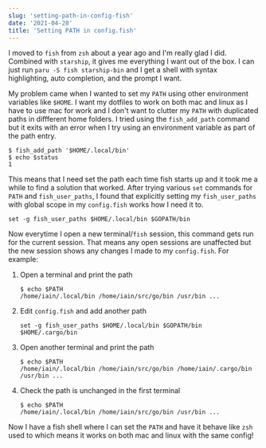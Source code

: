 ```yaml
---
slug: 'setting-path-in-config-fish'
date: '2021-04-28'
title: 'Setting PATH in config.fish'
---
```


I moved to `fish` from `zsh` about a year ago and I'm really glad I did. Combined with `starship`, it gives me everything I want out of the box. I can just run `paru -S fish starship-bin` and I get a shell with syntax highlighting, auto completion, and the prompt I want.

My problem came when I wanted to set my `PATH` using other environment variables like `$HOME`. I want my dotfiles to work on both mac and linux as I have to use mac for work and I don't want to clutter my `PATH` with duplicated paths in diffferent home folders. I tried using the `fish_add_path` command but it exits with an error when I try using an environment variable as part of the path entry.

```
$ fish_add_path '$HOME/.local/bin'
$ echo $status
1
```

This means that I need set the path each time fish starts up and it took me a while to find a solution that worked. After trying various `set` commands for `PATH` and `fish_user_paths`, I found that explicitly setting my `fish_user_paths` with global scope in my `config.fish` works how I need it to.

```
set -g fish_user_paths $HOME/.local/bin $GOPATH/bin
```

Now everytime I open a new terminal/`fish` session, this command gets run for the current session. That means any open sessions are unaffected but the new session shows any changes I made to my `config.fish`. For example:

1. Open a terminal and print the path

   ```
   $ echo $PATH
   /home/iain/.local/bin /home/iain/src/go/bin /usr/bin ...
   ```

2. Edit `config.fish` and add another path

   ```
   set -g fish_user_paths $HOME/.local/bin $GOPATH/bin $HOME/.cargo/bin
   ```

3. Open another terminal and print the path

   ```
   $ echo $PATH
   /home/iain/.local/bin /home/iain/src/go/bin /home/iain/.cargo/bin /usr/bin ...
   ```

4. Check the path is unchanged in the first terminal

   ```
   $ echo $PATH
   /home/iain/.local/bin /home/iain/src/go/bin /usr/bin ...
   ```

Now I have a fish shell where I can set the `PATH` and have it behave like `zsh` used to which means it works on both mac and linux with the same config!
